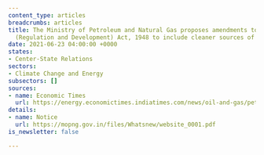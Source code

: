 ```yaml
---
content_type: articles
breadcrumbs: articles
title: The Ministry of Petroleum and Natural Gas proposes amendments to Oilfields
  (Regulation and Development) Act, 1948 to include cleaner sources of energy
date: 2021-06-23 04:00:00 +0000
states:
- Center-State Relations
sectors:
- Climate Change and Energy
subsectors: []
sources:
- name: Economic Times
  url: https://energy.economictimes.indiatimes.com/news/oil-and-gas/petroleum-min-proposes-changes-in-law-to-include-hydrogen-in-mineral-oil/83623878
details:
- name: Notice
  url: https://mopng.gov.in/files/Whatsnew/website_0001.pdf
is_newsletter: false

---
```

